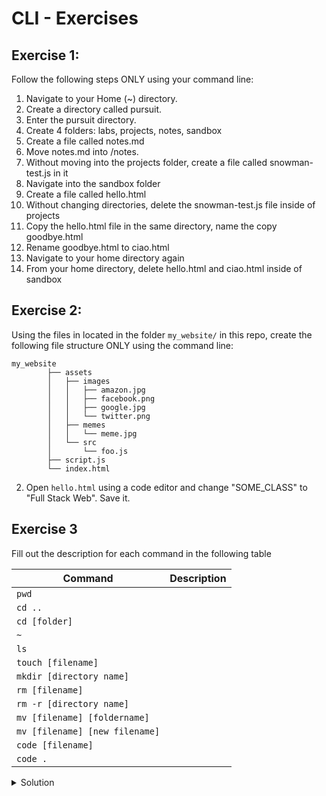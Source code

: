 # CLI - Exercises


## Exercise 1:

Follow the following steps ONLY using your command line:

1. Navigate to your Home (~) directory.
2. Create a directory called pursuit.
3. Enter the pursuit directory.
4. Create 4 folders: labs, projects, notes, sandbox
5. Create a file called notes.md
6. Move notes.md into /notes.
7. Without moving into the projects folder, create a file called snowman-test.js in it
8. Navigate into the sandbox folder
9. Create a file called hello.html
10. Without changing directories, delete the snowman-test.js file inside of projects
11. Copy the hello.html file in the same directory, name the copy goodbye.html
12. Rename goodbye.html to ciao.html
13. Navigate to your home directory again
14. From your home directory, delete hello.html and ciao.html inside of sandbox

## Exercise 2:

Using the files in located in the folder `my_website/` in this repo, create the following file structure ONLY using the command line:
```
my_website
        ├── assets
        │   ├── images
        │   │   ├── amazon.jpg
        │   │   ├── facebook.png
        │   │   ├── google.jpg
        │   │   └── twitter.png
        │   ├── memes
        │   │   └── meme.jpg
        │   └── src
        │       └── foo.js
        ├── script.js
        └── index.html
```

2. Open `hello.html` using a code editor and change "SOME_CLASS" to "Full Stack Web". Save it.

## Exercise 3

Fill out the description for each command in the following table

| Command                        | Description |
| ------------------------------ | ----------- |
| `pwd`                          |             |
| `cd ..`                        |             |
| `cd [folder]`                  |             |
| `~`                            |             |
| `ls`                           |             |
| `touch [filename]`             |             |
| `mkdir [directory name]`       |             |
| `rm [filename]`                |             |
| `rm -r [directory name]`       |             |
| `mv [filename] [foldername]`   |             |
| `mv [filename] [new filename]` |             |
| `code [filename]`              |             |
| `code .`                       |             |


<details>
<summary> Solution </summary>

See here: https://gist.github.com/alejo4373/455875b5e33010563a41aa19d46cccf0

</details>
